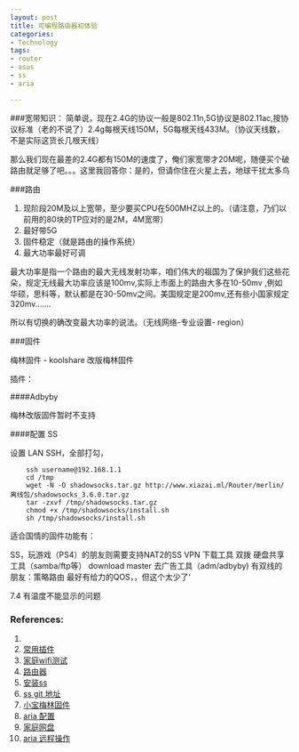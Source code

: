 ```yaml
---
layout: post
title: 可编程路由器初体验
categories: 
- Technology
tags:
- router
- asus
- ss
- aria

---
```



###宽带知识：
简单说，现在2.4G的协议一般是802.11n,5G协议是802.11ac,按协议标准（老的不说了）2.4g每根天线150M，5G每根天线433M。（协议天线数，不是实际这货长几根天线）

那么我们现在最差的2.4G都有150M的速度了，俺们家宽带才20M呢，随便买个破路由就足够了吧。。。这里我回答你：是的，但请你住在火星上去，地球干扰太多鸟

<!--more-->

###路由

1. 现阶段20M及以上宽带，至少要买CPU在500MHZ以上的。（请注意，乃们以前用的80块的TP应对的是2M，4M宽带）
2. 最好带5G
3. 固件稳定（就是路由的操作系统）
4. 最大功率最好可调


最大功率是指一个路由的最大无线发射功率，咱们伟大的祖国为了保护我们这些花朵，规定无线最大功率应该是100mv,实际上市面上的路由大多在10-50mv ,例如华硕，思科等，默认都是在30-50mv之间。美国规定是200mv,还有些小国家规定320mv.......

所以有切换的确改变最大功率的说法。（无线网络-专业设置- region）


###固件

梅林固件 - koolshare 改版梅林固件 

插件：

####Adbyby

梅林改版固件暂时不支持

####配置 SS

设置 LAN SSH，全部打勾，

        ssh username@192.168.1.1
        cd /tmp
        wget -N -O shadowsocks.tar.gz http://www.xiazai.ml/Router/merlin/离线包/shadowsocks_3.6.0.tar.gz
        tar -zxvf /tmp/shadowsocks.tar.gz
        chmod +x /tmp/shadowsocks/install.sh
        sh /tmp/shadowsocks/install.sh



适合国情的固件功能有：

SS，玩游戏（PS4）的朋友则需要支持NAT2的SS
VPN
下载工具
双拨
硬盘共享工具（samba/ftp等） download master
去广告工具（adm/adbyby)
有双线的朋友：策略路由
最好有给力的QOS，，但这个太少了‘



7.4 有温度不能显示的问题

### References:
1. [](http://koolshare.cn/thread-110214-1-1.html)
2. [常用插件](https://post.smzdm.com/p/430693/)
3. [家庭wifi测试](https://post.smzdm.com/p/427541/)
4. [路由器](https://post.smzdm.com/p/555403/?nozhiyou)
5. [安装ss](http://www.ti6.net/internet/3225.html)
6. [ss git 地址](https://github.com/koolshare/koolshare.github.io/blob/acelan_softcenter_ui/shadowsocks/shadowsocks.tar.gz)
7. [小宝梅林固件](http://koolshare.cn/thread-110214-1-1.html)
8. [aria 配置](https://post.smzdm.com/p/369442/)
9. [家庭网盘](http://www.sohu.com/a/118119233_160148)
10. [aria 远程操作](http://koolshare.cn/thread-30944-1-1.html)
